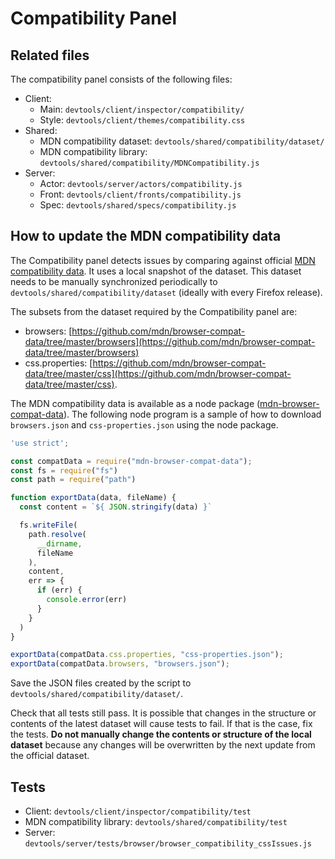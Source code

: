 # Compatibility Panel

## Related files
The compatibility panel consists of the following files:
* Client:
  * Main: `devtools/client/inspector/compatibility/`
  * Style: `devtools/client/themes/compatibility.css`
* Shared:
  * MDN compatibility dataset: `devtools/shared/compatibility/dataset/`
  * MDN compatibility library: `devtools/shared/compatibility/MDNCompatibility.js`
* Server:
  * Actor: `devtools/server/actors/compatibility.js`
  * Front: `devtools/client/fronts/compatibility.js`
  * Spec: `devtools/shared/specs/compatibility.js`

## How to update the MDN compatibility data
The Compatibility panel detects issues by comparing against official [MDN compatibility data](https://github.com/mdn/browser-compat-data). It uses a local snapshot of the dataset. This dataset needs to be manually synchronized periodically to `devtools/shared/compatibility/dataset` (ideally with every Firefox release).

The subsets from the dataset required by the Compatibility panel are:
* browsers: [https://github.com/mdn/browser-compat-data/tree/master/browsers](https://github.com/mdn/browser-compat-data/tree/master/browsers)
* css.properties: [https://github.com/mdn/browser-compat-data/tree/master/css](https://github.com/mdn/browser-compat-data/tree/master/css).

The MDN compatibility data is available as a node package ([mdn-browser-compat-data](https://www.npmjs.com/package/mdn-browser-compat-data)).
The following node program is a sample of how to download `browsers.json` and `css-properties.json` using the node package.

```javascript
'use strict';

const compatData = require("mdn-browser-compat-data");
const fs = require("fs")
const path = require("path")

function exportData(data, fileName) {
  const content = `${ JSON.stringify(data) }`

  fs.writeFile(
    path.resolve(
      __dirname,
      fileName
    ),
    content,
    err => {
      if (err) {
        console.error(err)
      }
    }
  )
}

exportData(compatData.css.properties, "css-properties.json");
exportData(compatData.browsers, "browsers.json");

```

Save the JSON files created by the script to `devtools/shared/compatibility/dataset/`.

Check that all tests still pass. It is possible that changes in the structure or contents of the latest dataset will cause tests to fail. If that is the case, fix the tests. **Do not manually change the contents or structure of the local dataset** because any changes will be overwritten by the next update from the official dataset.

## Tests
* Client: `devtools/client/inspector/compatibility/test`
* MDN compatibility library: `devtools/shared/compatibility/test`
* Server: `devtools/server/tests/browser/browser_compatibility_cssIssues.js`
